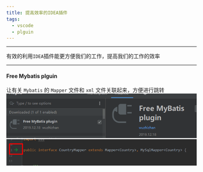 ```yaml
---
title: 提高效率的IDEA插件
tags:
  - vscode
  - plguin
---
```


-----------------------------------

有效的利用`IDEA`插件能更方便我们的工作，提高我们的工作的效率

----------------------------------

<!--more-->

#### Free Mybatis plguin

让有关 `Mybatis` 的 `Mapper` 文件和 `xml` 文件关联起来，方便进行跳转
![alt](/images/提高效率的IDEA插件/free_mybatis_install.png)
![alt](/images/提高效率的IDEA插件/free_mybatis_show.png)


